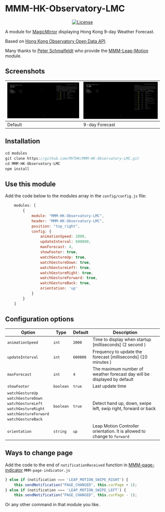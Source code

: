 # MMM-HK-Observatory-LMC

<p style="text-align: center">
    <a href="https://choosealicense.com/licenses/apache-2.0/"><img src="https://img.shields.io/badge/License-Apache%202.0-blue.svg" alt="License"></a>
</p>

A module for [MagicMirror](https://github.com/MichMich/MagicMirror) displaying Hong Kong 9-day Weather Forecast.

Based on [Hong Kong Observatory Open Data API](https://www.hko.gov.hk/en/weatherAPI/doc/files/HKO_Open_Data_API_Documentation.pdf).

Many thanks to [Peter Schmalfeldt](https://github.com/manifestinteractive) who provide the [MMM-Leap-Motion](https://github.com/manifestinteractive/MMM-Leap-Motion) module.

## Screenshots
| ![screenshot1](img/readme/default.PNG)| ![screenshot2](img/readme/9-day%20forecast.PNG) |
| --- |-------------------------------------------------|
| Default | 9-day Forecast                                  |

## Installation

````javascript
cd modules
git clone https://github.com/MVTHK/MMM-HK-Observatory-LMC.git
cd MMM-HK-Observatory-LMC
npm install
````

## Use this module

Add the code below to the modules array in the `config/config.js` file:

````javascript
    modules: [
        {
            module: "MMM-HK-Observatory-LMC",
            header: "MMM-HK-Observatory-LMC",
            position: "top_right",
            config: {
                animationSpeed: 2000,
                updateInterval: 600000,
                maxForecast: 4,
                showFooter: true,
                watchGestureUp: true,
                watchGestureDown: true,
                watchGestureLeft: true,
                watchGestureRight: true,
                watchGestureForward: true,
                watchGestureBack: true,
                orientation: 'up'
            }
        }
    ]
````


## Configuration options
| Option                                                                                                                                       | Type      | Default  | Description                                                              |
|----------------------------------------------------------------------------------------------------------------------------------------------|-----------|----------|--------------------------------------------------------------------------|
| `animationSpeed`                                                                                                                             | `int`     | `2000`   | Time to display when startup [milliseconds] (2 second )                  |
| `updateInterval`                                                                                                                             | `int`     | `600000` | Frequency to update the forecast [milliseconds] (10 minutes )            |
| `maxForecast`                                                                                                                                | `int`     | `4`      | The maximum number of weather forecast day will be displayed by default  |
| `showFooter`                                                                                                                                 | `boolean` | `true`   | Last update time                                                         |
| `watchGestureUp`<br/>`watchGestureDown`<br/>`watchGestureLeft`<br/>`watchGestureRight`<br/>`watchGestureForward`<br/>`watchGestureBack`<br/> | `boolean` | `true`   | Detect hand up, down, swipe left, swip right, forward or back            |
| `orientation`                                                                                                                                | `string`  | `up`     | Leap Motion Controller orientation. It is allowed to change to `forward` |


## Ways to change page

Add the code to the end of `notificationReceived` function in [MMM-page-indicator](https://github.com/edward-shen/MMM-page-indicator) `MMM-page-indicator.js`

````javascript
} else if (notification === 'LEAP_MOTION_SWIPE_RIGHT') {
    this.sendNotification("PAGE_CHANGED", this.curPage + 1);
} else if (notification === 'LEAP_MOTION_SWIPE_LEFT') {
    this.sendNotification("PAGE_CHANGED", this.curPage - 1);
````

Or any other command in that module you like.
